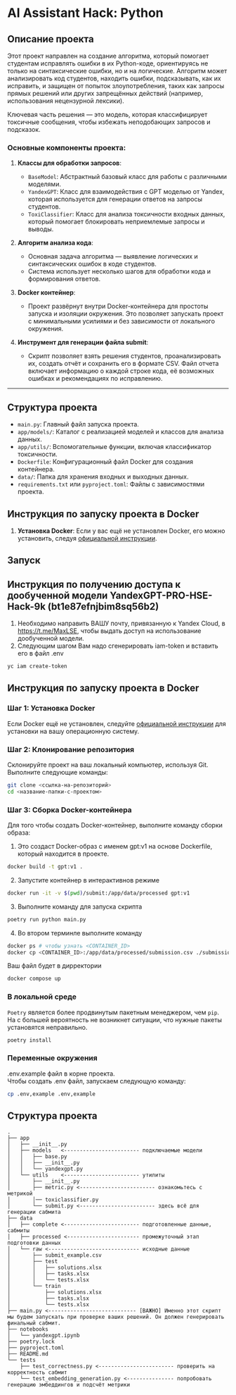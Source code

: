 # AI Assistant Hack: Python


## Описание проекта

Этот проект направлен на создание алгоритма, который помогает студентам исправлять ошибки в их Python-коде, ориентируясь не только на синтаксические ошибки, но и на логические. Алгоритм может анализировать код студентов, находить ошибки, подсказывать, как их исправить, и защищен от попыток злоупотребления, таких как запросы прямых решений или других запрещённых действий (например, использования нецензурной лексики).

Ключевая часть решения — это модель, которая классифицирует токсичные сообщения, чтобы избежать неподобающих запросов и подсказок.

### Основные компоненты проекта:

1. **Классы для обработки запросов**:
   - `BaseModel`: Абстрактный базовый класс для работы с различными моделями.
   - `YandexGPT`: Класс для взаимодействия с GPT моделью от Yandex, которая используется для генерации ответов на запросы студентов.
   - `ToxiClassifier`: Класс для анализа токсичности входных данных, который помогает блокировать неприемлемые запросы и выводы.

2. **Алгоритм анализа кода**:
   - Основная задача алгоритма — выявление логических и синтаксических ошибок в коде студентов. 
   - Система использует несколько шагов для обработки кода и формирования ответов.

3. **Docker контейнер**:
   - Проект развёрнут внутри Docker-контейнера для простоты запуска и изоляции окружения. Это позволяет запускать проект с минимальными усилиями и без зависимости от локального окружения.

4. **Инструмент для генерации файла submit**:
   - Скрипт позволяет взять решения студентов, проанализировать их, создать отчёт и сохранить его в формате CSV. Файл отчета включает информацию о каждой строке кода, её возможных ошибках и рекомендациях по исправлению.

---

## Структура проекта

- `main.py`: Главный файл запуска проекта.
- `app/models/`: Каталог с реализацией моделей и классов для анализа данных.
- `app/utils/`: Вспомогательные функции, включая классификатор токсичности.
- `Dockerfile`: Конфигурационный файл Docker для создания контейнера.
- `data/`: Папка для хранения входных и выходных данных.
- `requirements.txt` или `pyproject.toml`: Файлы с зависимостями проекта.


## Инструкция по запуску проекта в Docker

1. **Установка Docker**:
   Если у вас ещё не установлен Docker, его можно установить, следуя [официальной инструкции](https://docs.docker.com/get-docker/).


## Запуск

## Инструкция по получению доступа к дообученной модели YandexGPT-PRO-HSE-Hack-9k (bt1e87efnjbim8sq56b2)

1) Необходимо направить ВАШУ почту, привязанную к Yandex Cloud, в https://t.me/MaxLSE, чтобы выдать доступ на использование дообученной модели.
2) Следующим шагом Вам надо сгенерировать iam-token и вставить его в файл .env

```bash
yc iam create-token
```

## Инструкция по запуску проекта в Docker

### Шаг 1: Установка Docker

Если Docker ещё не установлен, следуйте [официальной инструкции](https://docs.docker.com/get-docker/) для установки на вашу операционную систему.

### Шаг 2: Клонирование репозитория

Склонируйте проект на ваш локальный компьютер, используя Git. Выполните следующие команды:

```bash
git clone <ссылка-на-репозиторий>
cd <название-папки-с-проектом>
```
### Шаг 3: Сборка Docker-контейнера
Для того чтобы создать Docker-контейнер, выполните команду сборки образа:
1) Это создаст Docker-образ с именем gpt:v1 на основе Dockerfile, который находится в проекте.

```bash
docker build -t gpt:v1 .
```

2) Запустите контейнер в интерактивнов режиме
```bash
docker run -it -v $(pwd)/submit:/app/data/processed gpt:v1
```

3) Выполните команду для запуска скрипта
```bash
poetry run python main.py
```
4) Во втором терминле выполните команду
```bash
docker ps # чтобы узнать <CONTAINER_ID>
docker cp <CONTAINER_ID>:/app/data/processed/submission.csv ./submission.csv
```
Ваш файл будет в дирректории


```bash
docker compose up
```

### В локальной среде

`Poetry` является более продвинутым пакетным менеджером, чем `pip`. На с большей вероятность не возникнет ситуации, что нужные пакеты установятся неправильно.

```bash
poetry install
```

### Переменные окружения

.env.example файл в корне проекта. \
Чтобы создать .env файл, запускаем следующую команду:

```bash
cp .env,example .env,example
```

## Структура проекта

```
.
├── app
│   ├── __init__.py
│   ├── models   <------------------------ подключаемые модели
│   │   ├── base.py
│   │   ├── __init__.py
│   │   └── yandexgpt.py
│   └── utils    <------------------------ утилиты
│       ├── __init__.py
│       ├── metric.py <------------------------ ознакомьтесь с метрикой
│       │── toxiclassifier.py
│       └── submit.py <------------------------ здесь всё для генерации сабмита
├── data
│   ├── complete <------------------------ подготовленные данные, сабмиты
│   ├── processed <----------------------- промежуточный этап подготовки данных
│   └── raw <----------------------------- исходные данные
│       ├── submit_example.csv
│       ├── test
│       │   ├── solutions.xlsx
│       │   ├── tasks.xlsx
│       │   └── tests.xlsx
│       └── train
│           ├── solutions.xlsx
│           ├── tasks.xlsx
│           └── tests.xlsx
├── main.py <---------------------------- [ВАЖНО] Именно этот скрипт мы будем запускать при проверке ваших решений. Он должен генерировать финальный сабмит.
├── notebooks
│   └── yandexgpt.ipynb
├── poetry.lock
├── pyproject.toml
├── README.md
└── tests
    ├── test_correctness.py <------------------------ проверить на корректность сабмит
    └── test_embedding_generation.py <--------------- попробовать генерацию эмбеддингов и подсчёт метрики


```